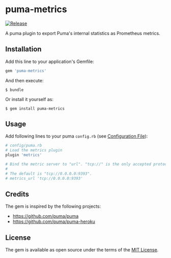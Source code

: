 # puma-metrics

[![Release](https://github.com/harmjanblok/puma-metrics/actions/workflows/workflow.yml/badge.svg)](https://github.com/harmjanblok/puma-metrics/actions/workflows/workflow.yml)

A puma plugin to export Puma's internal statistics as Prometheus metrics.


## Installation

Add this line to your application's Gemfile:

```ruby
gem 'puma-metrics'
```

And then execute:

    $ bundle

Or install it yourself as:

    $ gem install puma-metrics


## Usage

Add following lines to your puma `config.rb` (see
[Configuration File](https://github.com/puma/puma#configuration-file)):

```ruby
# config/puma.rb
# Load the metrics plugin
plugin 'metrics'

# Bind the metric server to "url". "tcp://" is the only accepted protocol.
#
# The default is "tcp://0.0.0.0:9393".
# metrics_url 'tcp://0.0.0.0:9393'
```

## Credits

The gem is inspired by the following projects:
* https://github.com/puma/puma
* https://github.com/puma/puma-heroku

## License

The gem is available as open source under the terms of the [MIT License](http://opensource.org/licenses/MIT).

